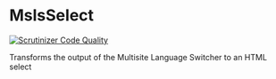 MslsSelect
========

[![Scrutinizer Code Quality](https://scrutinizer-ci.com/g/lloc/MslsSelect/badges/quality-score.png?b=master)](https://scrutinizer-ci.com/g/lloc/MslsSelect/?branch=master)

Transforms the output of the Multisite Language Switcher to an HTML select